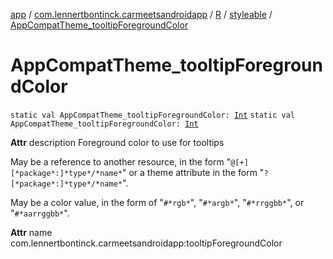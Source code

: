 [app](../../../index.md) / [com.lennertbontinck.carmeetsandroidapp](../../index.md) / [R](../index.md) / [styleable](index.md) / [AppCompatTheme_tooltipForegroundColor](./-app-compat-theme_tooltip-foreground-color.md)

# AppCompatTheme_tooltipForegroundColor

`static val AppCompatTheme_tooltipForegroundColor: `[`Int`](https://kotlinlang.org/api/latest/jvm/stdlib/kotlin/-int/index.html)
`static val AppCompatTheme_tooltipForegroundColor: `[`Int`](https://kotlinlang.org/api/latest/jvm/stdlib/kotlin/-int/index.html)

**Attr**
description Foreground color to use for tooltips

May be a reference to another resource, in the form "`@[+][*package*:]*type*/*name*`" or a theme attribute in the form "`?[*package*:]*type*/*name*`".

May be a color value, in the form of "`#*rgb*`", "`#*argb*`", "`#*rrggbb*`", or "`#*aarrggbb*`".

**Attr**
name com.lennertbontinck.carmeetsandroidapp:tooltipForegroundColor

